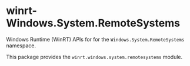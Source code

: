 <!-- warning: Please don't edit this file. It was automatically generated. -->

# winrt-Windows.System.RemoteSystems

Windows Runtime (WinRT) APIs for for the `Windows.System.RemoteSystems` namespace.

This package provides the `winrt.windows.system.remotesystems` module.
